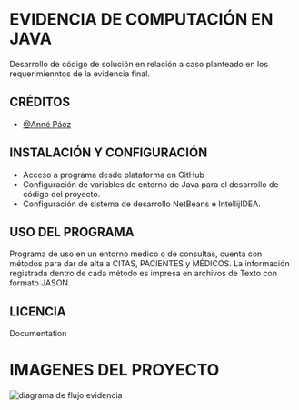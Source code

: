 # EVIDENCIA DE COMPUTACIÓN EN JAVA

Desarrollo de código de solución en relación a caso planteado en los requerimienntos de la evidencia final.

## CRÉDITOS

- [@Anné Páez](https://www.github.com/Belindanne)

  
## INSTALACIÓN Y CONFIGURACIÓN

- Acceso a programa desde plataforma en GitHub
- Configuración de variables de entorno de Java para el desarrollo de código del proyecto.
- Configuración de sistema de desarrollo NetBeans e IntellijIDEA.
 
 
## USO DEL PROGRAMA

Programa de uso en un entorno medico o de consultas, cuenta con métodos para dar de alta a CITAS, PACIENTES y MÉDICOS. La información registrada dentro de cada método es impresa en archivos de Texto con formato JASON.
## LICENCIA
Documentation
  


# IMAGENES DEL PROYECTO
![diagrama de flujo evidencia](https://user-images.githubusercontent.com/91292743/144768901-cc3d9733-7270-49b4-9d31-855f8cdd02e9.png)
